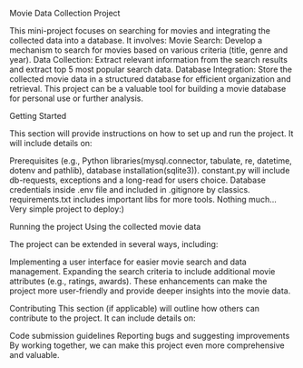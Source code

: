 Movie Data Collection Project

This mini-project focuses on searching for movies and integrating the collected data into a database. It involves:
Movie Search: Develop a mechanism to search for movies based on various criteria (title, genre and year).
Data Collection: Extract relevant information from the search results and extract top 5 most popular search data.
Database Integration: Store the collected movie data in a structured database for efficient organization and retrieval.
This project can be a valuable tool for building a movie database for personal use or further analysis.

Getting Started

This section will provide instructions on how to set up and run the project. It will include details on:

Prerequisites (e.g., Python libraries(mysql.connector, tabulate, re, datetime, dotenv and pathlib),
database installation(sqlite3)).
constant.py will include db-requests, exceptions and a long-read for users choice.
Database credentials inside .env file and included in .gitignore by classics.
requirements.txt includes important libs for more tools. Nothing much... Very simple project to deploy:)

Running the project
Using the collected movie data

The project can be extended in several ways, including:

Implementing a user interface for easier movie search and data management.
Expanding the search criteria to include additional movie attributes (e.g., ratings, awards).
These enhancements can make the project more user-friendly and provide deeper insights into the movie data.

Contributing
This section (if applicable) will outline how others can contribute to the project. It can include details on:

Code submission guidelines
Reporting bugs and suggesting improvements
By working together, we can make this project even more comprehensive and valuable.